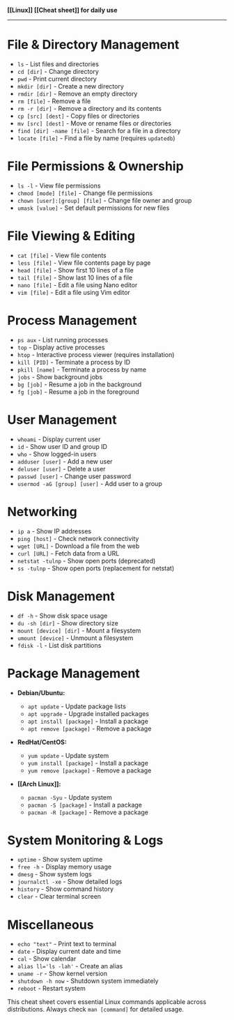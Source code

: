 **[[Linux]] [[Cheat sheet]] for daily use**

---
# File & Directory Management
- `ls` - List files and directories
- `cd [dir]` - Change directory
- `pwd` - Print current directory
- `mkdir [dir]` - Create a new directory
- `rmdir [dir]` - Remove an empty directory
- `rm [file]` - Remove a file
- `rm -r [dir]` - Remove a directory and its contents
- `cp [src] [dest]` - Copy files or directories
- `mv [src] [dest]` - Move or rename files or directories
- `find [dir] -name [file]` - Search for a file in a directory
- `locate [file]` - Find a file by name (requires `updatedb`)

# File Permissions & Ownership
- `ls -l` - View file permissions
- `chmod [mode] [file]` - Change file permissions
- `chown [user]:[group] [file]` - Change file owner and group
- `umask [value]` - Set default permissions for new files

# File Viewing & Editing
- `cat [file]` - View file contents
- `less [file]` - View file contents page by page
- `head [file]` - Show first 10 lines of a file
- `tail [file]` - Show last 10 lines of a file
- `nano [file]` - Edit a file using Nano editor
- `vim [file]` - Edit a file using Vim editor

# Process Management
- `ps aux` - List running processes
- `top` - Display active processes
- `htop` - Interactive process viewer (requires installation)
- `kill [PID]` - Terminate a process by ID
- `pkill [name]` - Terminate a process by name
- `jobs` - Show background jobs
- `bg [job]` - Resume a job in the background
- `fg [job]` - Resume a job in the foreground

# User Management
- `whoami` - Display current user
- `id` - Show user ID and group ID
- `who` - Show logged-in users
- `adduser [user]` - Add a new user
- `deluser [user]` - Delete a user
- `passwd [user]` - Change user password
- `usermod -aG [group] [user]` - Add user to a group

# Networking
- `ip a` - Show IP addresses
- `ping [host]` - Check network connectivity
- `wget [URL]` - Download a file from the web
- `curl [URL]` - Fetch data from a URL
- `netstat -tulnp` - Show open ports (deprecated)
- `ss -tulnp` - Show open ports (replacement for netstat)

# Disk Management
- `df -h` - Show disk space usage
- `du -sh [dir]` - Show directory size
- `mount [device] [dir]` - Mount a filesystem
- `umount [device]` - Unmount a filesystem
- `fdisk -l` - List disk partitions

# Package Management
- **Debian/Ubuntu:**
  - `apt update` - Update package lists
  - `apt upgrade` - Upgrade installed packages
  - `apt install [package]` - Install a package
  - `apt remove [package]` - Remove a package

- **RedHat/CentOS:**
  - `yum update` - Update system
  - `yum install [package]` - Install a package
  - `yum remove [package]` - Remove a package

- **[[Arch Linux]]:**
  - `pacman -Syu` - Update system
  - `pacman -S [package]` - Install a package
  - `pacman -R [package]` - Remove a package

# System Monitoring & Logs
- `uptime` - Show system uptime
- `free -h` - Display memory usage
- `dmesg` - Show system logs
- `journalctl -xe` - Show detailed logs
- `history` - Show command history
- `clear` - Clear terminal screen

# Miscellaneous
- `echo "text"` - Print text to terminal
- `date` - Display current date and time
- `cal` - Show calendar
- `alias ll='ls -lah'` - Create an alias
- `uname -r` - Show kernel version
- `shutdown -h now` - Shutdown system immediately
- `reboot` - Restart system

This cheat sheet covers essential Linux commands applicable across distributions. Always check `man [command]` for detailed usage.
